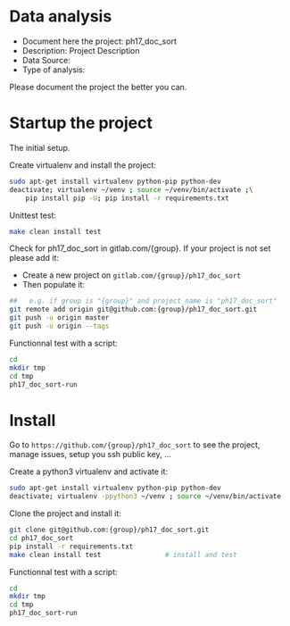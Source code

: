 # Data analysis
- Document here the project: ph17_doc_sort
- Description: Project Description
- Data Source:
- Type of analysis:

Please document the project the better you can.

# Startup the project

The initial setup.

Create virtualenv and install the project:
```bash
sudo apt-get install virtualenv python-pip python-dev
deactivate; virtualenv ~/venv ; source ~/venv/bin/activate ;\
    pip install pip -U; pip install -r requirements.txt
```

Unittest test:
```bash
make clean install test
```

Check for ph17_doc_sort in gitlab.com/{group}.
If your project is not set please add it:

- Create a new project on `gitlab.com/{group}/ph17_doc_sort`
- Then populate it:

```bash
##   e.g. if group is "{group}" and project_name is "ph17_doc_sort"
git remote add origin git@github.com:{group}/ph17_doc_sort.git
git push -u origin master
git push -u origin --tags
```

Functionnal test with a script:

```bash
cd
mkdir tmp
cd tmp
ph17_doc_sort-run
```

# Install

Go to `https://github.com/{group}/ph17_doc_sort` to see the project, manage issues,
setup you ssh public key, ...

Create a python3 virtualenv and activate it:

```bash
sudo apt-get install virtualenv python-pip python-dev
deactivate; virtualenv -ppython3 ~/venv ; source ~/venv/bin/activate
```

Clone the project and install it:

```bash
git clone git@github.com:{group}/ph17_doc_sort.git
cd ph17_doc_sort
pip install -r requirements.txt
make clean install test                # install and test
```
Functionnal test with a script:

```bash
cd
mkdir tmp
cd tmp
ph17_doc_sort-run
```
